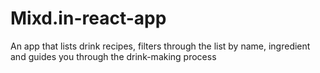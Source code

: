 # Mixd.in-react-app
An app that lists drink recipes, filters through the list by name, ingredient and guides you through the drink-making process
